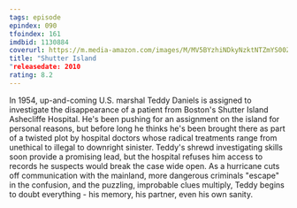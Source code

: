 ```yaml
---
tags: episode
epindex: 090
tfoindex: 161
imdbid: 1130884
coverurl: https://m.media-amazon.com/images/M/MV5BYzhiNDkyNzktNTZmYS00ZTBkLTk2MDAtM2U0YjU1MzgxZjgzXkEyXkFqcGdeQXVyMTMxODk2OTU@._V1_SY300_CR0,0,202,300_.jpg
title: "Shutter Island
"releasedate: 2010
rating: 8.2
---
```


In 1954, up-and-coming U.S. marshal Teddy Daniels is assigned to investigate the disappearance of a patient from Boston's Shutter Island Ashecliffe Hospital. He's been pushing for an assignment on the island for personal reasons, but before long he thinks he's been brought there as part of a twisted plot by hospital doctors whose radical treatments range from unethical to illegal to downright sinister. Teddy's shrewd investigating skills soon provide a promising lead, but the hospital refuses him access to records he suspects would break the case wide open. As a hurricane cuts off communication with the mainland, more dangerous criminals "escape" in the confusion, and the puzzling, improbable clues multiply, Teddy begins to doubt everything - his memory, his partner, even his own sanity.